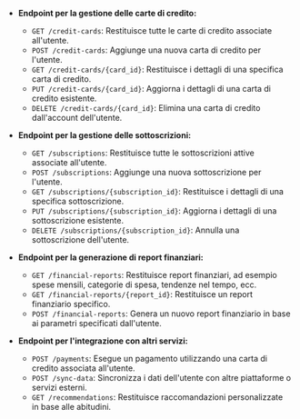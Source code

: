 - **Endpoint per la gestione delle carte di credito:**
  - `GET /credit-cards`: Restituisce tutte le carte di credito associate all'utente.
  - `POST /credit-cards`: Aggiunge una nuova carta di credito per l'utente.
  - `GET /credit-cards/{card_id}`: Restituisce i dettagli di una specifica carta di credito.
  - `PUT /credit-cards/{card_id}`: Aggiorna i dettagli di una carta di credito esistente.
  - `DELETE /credit-cards/{card_id}`: Elimina una carta di credito dall'account dell'utente.

- **Endpoint per la gestione delle sottoscrizioni:**
  - `GET /subscriptions`: Restituisce tutte le sottoscrizioni attive associate all'utente.
  - `POST /subscriptions`: Aggiunge una nuova sottoscrizione per l'utente.
  - `GET /subscriptions/{subscription_id}`: Restituisce i dettagli di una specifica sottoscrizione.
  - `PUT /subscriptions/{subscription_id}`: Aggiorna i dettagli di una sottoscrizione esistente.
  - `DELETE /subscriptions/{subscription_id}`: Annulla una sottoscrizione dell'utente.

- **Endpoint per la generazione di report finanziari:**
  - `GET /financial-reports`: Restituisce report finanziari, ad esempio spese mensili, categorie di spesa, tendenze nel tempo, ecc.
  - `GET /financial-reports/{report_id}`: Restituisce un report finanziario specifico.
  - `POST /financial-reports`: Genera un nuovo report finanziario in base ai parametri specificati dall'utente.

- **Endpoint per l'integrazione con altri servizi:**
  - `POST /payments`: Esegue un pagamento utilizzando una carta di credito associata all'utente.
  - `POST /sync-data`: Sincronizza i dati dell'utente con altre piattaforme o servizi esterni.
  - `GET /recommendations`: Restituisce raccomandazioni personalizzate in base alle abitudini.

